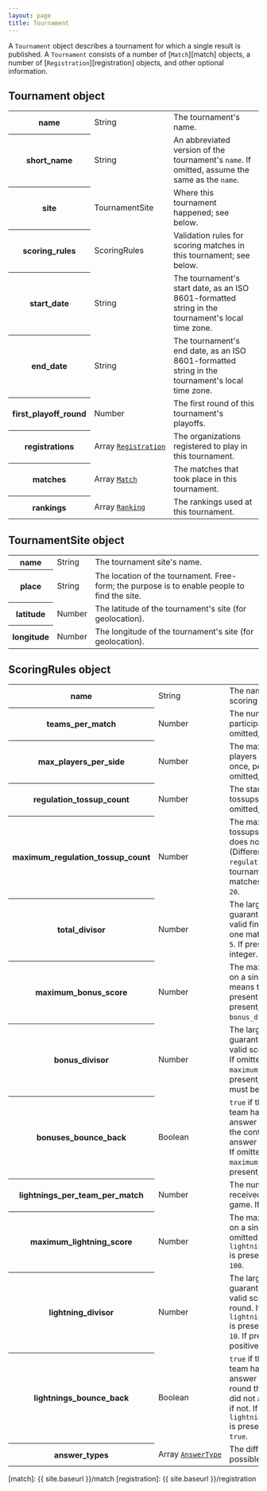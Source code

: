 ```yaml
---
layout: page
title: Tournament
---
```

A `Tournament` object describes a tournament for which a single result is published. A `Tournament` consists of a number of [`Match`][match] objects, a number of [`Registration`][registration] objects, and other optional information.

## Tournament object

<table class="fields"><tbody>
  <tr class="required">
    <th>name</th>
    <td class="type">String</td>
    <td>The tournament's name.</td>
  </tr>
  <tr>
    <th>short_name</th>
    <td class="type">String</td>
    <td>An abbreviated version of the tournament's <code>name</code>. If omitted, assume the same as the <code>name</code>.</td>
  </tr>
  <tr class="optional">
    <th>site</th>
    <td class="type">TournamentSite</td>
    <td>Where this tournament happened; see below.</td>
  </tr>
  <tr class="optional">
    <th>scoring_rules</th>
    <td class="type">ScoringRules</td>
    <td>Validation rules for scoring matches in this tournament; see below.</td>
  </tr>
  <tr class="optional">
    <th>start_date</th>
    <td class="type">String</td>
    <td>The tournament's start date, as an ISO 8601-formatted string in the tournament's local time zone.</td>
  </tr>
  <tr class="optional">
    <th>end_date</th>
    <td class="type">String</td>
    <td>The tournament's end date, as an ISO 8601-formatted string in the tournament's local time zone.</td>
  </tr>
  <tr class="optional">
    <th>first_playoff_round</th>
    <td class="type">Number</td>
    <td>The first round of this tournament's playoffs.</td>
  </tr>
  <tr class="optional">
    <th>registrations</th>
    <td class="type"><nobr>Array <code><a href="{{ site.baseurl }}/registration">Registration</a></code></nobr></td>
    <td>The organizations registered to play in this tournament.</td>
  </tr>
  <tr class="optional">
    <th>matches</th>
    <td class="type"><nobr>Array <code><a href="{{ site.baseurl }}/match">Match</a></code></nobr></td>
    <td>The matches that took place in this tournament.</td>
  </tr>
  <tr class="optional">
    <th>rankings</th>
    <td class="type"><nobr>Array <code><a href="{{ site.baseurl }}/ranking">Ranking</a></code></nobr></td>
    <td>The rankings used at this tournament.</td>
  </tr>
</tbody></table>

## TournamentSite object

<table class="fields"><tbody>
  <tr>
    <th>name</th>
    <td class="type">String</td>
    <td>The tournament site's name.</td>
  </tr>
  <tr class="optional">
    <th>place</th>
    <td class="type">String</td>
    <td>The location of the tournament. Free-form; the purpose is to enable people to find the site.</td>
  </tr>
  <tr class="optional">
    <th>latitude</th>
    <td class="type">Number</td>
    <td>The latitude of the tournament's site (for geolocation).</td>
  </tr>
  <tr class="optional">
    <th>longitude</th>
    <td class="type">Number</td>
    <td>The longitude of the tournament's site (for geolocation).</td>
  </tr>
</tbody></table>

## ScoringRules object

<table class="fields"><tbody>
  <tr>
    <th>name</th>
    <td class="type">String</td>
    <td>The name for this set of scoring rules.</td>
  </tr>
  <tr class="optional">
    <th>teams_per_match</th>
    <td class="type">Number</td>
    <td>The number of teams that participates in each match. If omitted, assume <code>2</code>.</td>
  </tr>
  <tr class="optional">
    <th>max_players_per_side</th>
    <td class="type">Number</td>
    <td>The maximum number of players that may be active at once, per team, in a match. If omitted, assume <code>4</code>.</td>
  </tr>
  <tr class="optional">
    <th>regulation_tossup_count</th>
    <td class="type">Number</td>
    <td>The standard number of tossups heard in a match. If omitted, assume <code>20</code>.</td>
  </tr>
  <tr class="optional">
    <th>maximum_regulation_tossup_count</th>
    <td class="type">Number</td>
    <td>The maximum number of tossups heard in a match that does not go into overtime. (Different from <code>regulation_tossup_count</code> for tournaments that used timed matches.</code>.) If omitted, assume <code>20</code>.</td>
  </tr>
  <tr class="optional">
    <th>total_divisor</th>
    <td class="type">Number</td>
    <td>The largest integer that is guaranteed to be a factor of a valid final score for one team in one match. If omitted, assume <code>5</code>. If present, must be a positive integer.</td>
  </tr>
  <tr class="optional">
    <th>maximum_bonus_score</th>
    <td class="type">Number</td>
    <td>The maximum possible score on a single bonus. Omitting this means there are no bonuses. If present and <code>bonus_divisor</code> is present, must be divisible by <code>bonus_divisor</code>.</td>
  </tr>
  <tr class="optional">
    <th>bonus_divisor</th>
    <td class="type">Number</td>
    <td>The largest integer that is guaranteed to be a factor of a valid score on a single bonus. If omitted but <code>maximum_bonus_score</code> is present, assume <code>10</code>. If present, must be a positive integer.</td>
  </tr>
  <tr class="optional">
    <th>bonuses_bounce_back</th>
    <td class="type">Boolean</td>
    <td><code>true</code> if the non-controlling team has an opportunity to answer parts of a bonus that the controlling team did not answer correctly; <code>false</code> if not. If omitted but <code>maximum_bonus_score</code> is present, assume <code>false</code>.</td>
  </tr>
  <tr class="optional">
    <th>lightnings_per_team_per_match</th>
    <td class="type">Number</td>
    <td>The number of lightning rounds received by each team in each game. If omitted, assume <code>0</code>.</td>
  </tr>
  <tr class="optional">
    <th>maximum_lightning_score</th>
    <td class="type">Number</td>
    <td>The maximum possible score on a single lightning round. If omitted but <code>lightnings_per_team_per_match</code> is present and positive, assume <code>100</code>.</td>
  </tr>
  <tr class="optional">
    <th>lightning_divisor</th>
    <td class="type">Number</td>
    <td>The largest integer that is guaranteed to be a factor of a valid score on a single lightning round. If omitted but <code>lightnings_per_team_per_match</code> is present and positive, assume <code>10</code>. If present, must be a positive integer.</td>
  </tr>
  <tr class="optional">
    <th>lightnings_bounce_back</th>
    <td class="type">Boolean</td>
    <td><code>true</code> if the non-controlling team has an opportunity to answer parts of a lightning round that the controlling team did not answer correctly; <code>false</code> if not. If omitted but <code>lightnings_per_team_per_match</code> is present and positive, assume <code>true</code>.</td>
  </tr>
  <tr class="optional">
    <th>answer_types</th>
    <td class="type"><nobr>Array <code><a href="{{ site.baseurl }}/answer_type">AnswerType</a></code></nobr></td>
    <td>The different answer types possible in this tournament.</td>
  </tr>
</tbody></table>

[match]: {{ site.baseurl }}/match
[registration]: {{ site.baseurl }}/registration
